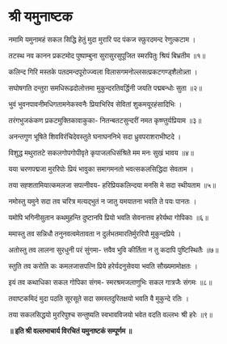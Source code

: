 # श्री यमुनाष्टक

नमामि यमुनामहं सकल सिद्धि हेतुं मुदा
मुरारि पद पंकज स्फ़ुरदमन्द रेणुत्कटाम ।

तटस्थ नव कानन प्रकटमोद पुष्पाम्बुना
सुरासुरसुपूजित स्मरपितुः श्रियं बिभ्रतीम ॥१॥

कलिन्द गिरि मस्तके पतदमन्दपूरोज्ज्वला
विलासगमनोल्लसत्प्रकटगण्ड्शैलोन्न्ता ।

सघोषगति दन्तुरा समधिरूढदोलोत्तमा
मुकुन्दरतिवर्द्धिनी जयति पद्मबन्धोः सुता ॥२॥

भुवं भुवनपावनीमधिगतामनेकस्वनैः
प्रियाभिरिव सेवितां शुकमयूरहंसादिभिः ।

तरंगभुजकंकण प्रकटमुक्तिकावाकुका-
नितन्बतटसुन्दरीं नमत कृष्ण्तुर्यप्रियाम ॥३॥

अनन्तगुण भूषिते शिवविरंचिदेवस्तुते
घनाघननिभे सदा ध्रुवपराशराभीष्टदे ।

विशुद्ध मथुरातटे सकलगोपगोपीवृते
कृपाजलधिसंश्रिते मम मनः सुखं भावय ॥४॥

यया चरणपद्मजा मुररिपोः प्रियं भावुका
समागमनतो भवत्सकलसिद्धिदा सेवताम ।

तया सह्शतामियात्कमलजा सपत्नीवय-
हरिप्रियकलिन्दया मनसि मे सदा स्थीयताम ॥५॥

नमोस्तु यमुने सदा तव चरित्र मत्यद्भुतं
न जातु यमयातना भवति ते पयः पानतः ।

यमोपि भगिनीसुतान कथमुहन्ति दुष्टानपि
प्रियो भवति सेवनात्तव हरेर्यथा गोपिकाः ॥६॥

ममास्तु तव सन्निधौ तनुनवत्वमेतावता
न दुर्लभतमारतिर्मुररिपौ मुकुन्दप्रिये ।

अतोस्तु तव लालना सुरधुनी परं सुंगमा-
त्तवैव भुवि कीर्तिता न तु कदापि पुष्टिस्थितैः ॥७॥

स्तुति तव करोति कः कमलजासपत्नि प्रिये
हरेर्यदनुसेवया भवति सौख्यमामोक्षतः ।

इयं तव कथाधिका सकल गोपिका संगम-
स्मरश्रमजलाणुभिः सकल गात्रजैः संगमः ॥८॥

तवाष्टकमिदं मुदा पठति सूरसूते सदा
समस्तदुरितक्षयो भवति वै मुकुन्दे रतिः ।

तया सकलसिद्धयो मुररिपुश्च सन्तुष्यति
स्वभावविजयो भवेत वदति वल्लभः श्री हरेः ॥९॥

**॥ इति श्री वल्लभाचार्य विरचितं यमुनाष्टकं सम्पूर्णम ॥**
